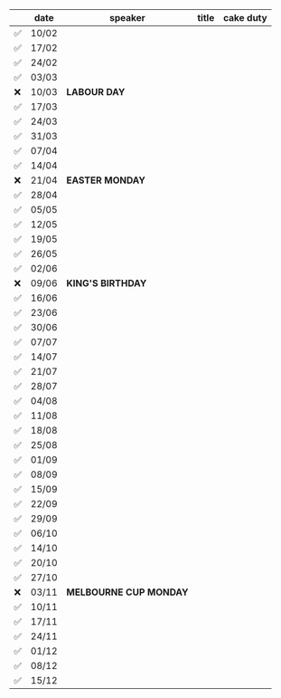 |       | date  | speaker                       | title                         | cake duty                     |
| ----- | ----- | ----------------------------- | ----------------------------- | ----------------------------- |
| ✅    | 10/02 |                               |                               |                               |
| ✅    | 17/02 |                               |                               |                               |
| ✅    | 24/02 |                               |                               |                               |
| ✅    | 03/03 |                               |                               |                               |
| ❌    | 10/03 | **LABOUR DAY**                |                               |                               |
| ✅    | 17/03 |                               |                               |                               |
| ✅    | 24/03 |                               |                               |                               |
| ✅    | 31/03 |                               |                               |                               |
| ✅    | 07/04 |                               |                               |                               |
| ✅    | 14/04 |                               |                               |                               |
| ❌    | 21/04 | **EASTER MONDAY**             |                               |                               |
| ✅    | 28/04 |                               |                               |                               |
| ✅    | 05/05 |                               |                               |                               |
| ✅    | 12/05 |                               |                               |                               |
| ✅    | 19/05 |                               |                               |                               |
| ✅    | 26/05 |                               |                               |                               |
| ✅    | 02/06 |                               |                               |                               |
| ❌    | 09/06 | **KING'S BIRTHDAY**           |                               |                               |
| ✅    | 16/06 |                               |                               |                               |
| ✅    | 23/06 |                               |                               |                               |
| ✅    | 30/06 |                               |                               |                               |
| ✅    | 07/07 |                               |                               |                               |
| ✅    | 14/07 |                               |                               |                               |
| ✅    | 21/07 |                               |                               |                               |
| ✅    | 28/07 |                               |                               |                               |
| ✅    | 04/08 |                               |                               |                               |
| ✅    | 11/08 |                               |                               |                               |
| ✅    | 18/08 |                               |                               |                               |
| ✅    | 25/08 |                               |                               |                               |
| ✅    | 01/09 |                               |                               |                               |
| ✅    | 08/09 |                               |                               |                               |
| ✅    | 15/09 |                               |                               |                               |
| ✅    | 22/09 |                               |                               |                               |
| ✅    | 29/09 |                               |                               |                               |
| ✅    | 06/10 |                               |                               |                               |
| ✅    | 14/10 |                               |                               |                               |
| ✅    | 20/10 |                               |                               |                               |
| ✅    | 27/10 |                               |                               |                               |
| ❌    | 03/11 | **MELBOURNE CUP MONDAY**      |                               |                               |
| ✅    | 10/11 |                               |                               |                               |
| ✅    | 17/11 |                               |                               |                               |
| ✅    | 24/11 |                               |                               |                               |
| ✅    | 01/12 |                               |                               |                               |
| ✅    | 08/12 |                               |                               |                               |
| ✅    | 15/12 |                               |                               |                               |
